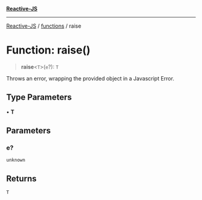 [**Reactive-JS**](../../README.md)

***

[Reactive-JS](../../README.md) / [functions](../README.md) / raise

# Function: raise()

> **raise**\<`T`\>(`e`?): `T`

Throws an error, wrapping the provided object in a Javascript Error.

## Type Parameters

• **T**

## Parameters

### e?

`unknown`

## Returns

`T`
